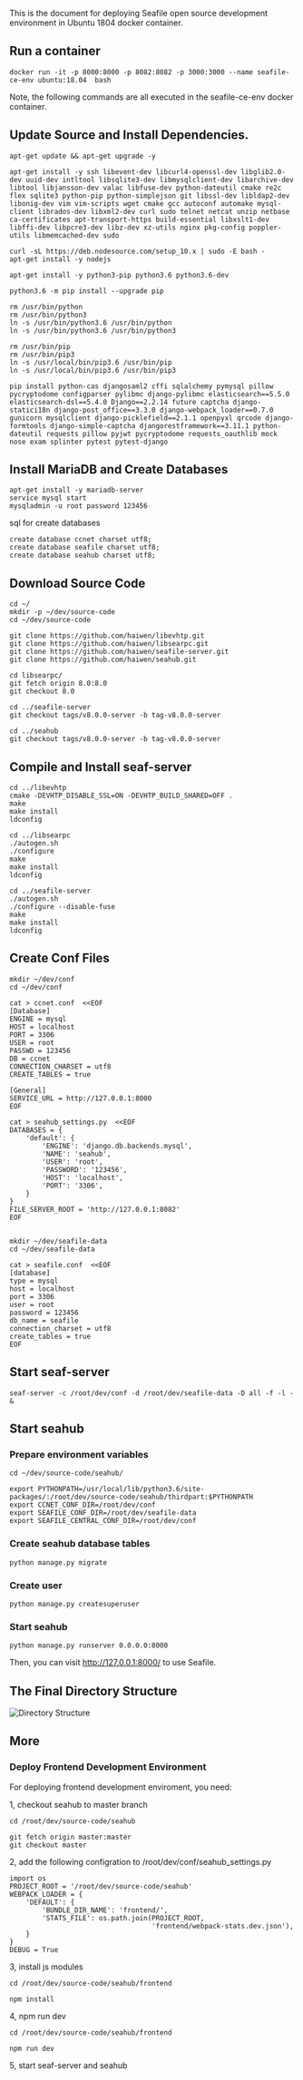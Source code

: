This is the document for deploying Seafile open source development environment in Ubuntu 1804 docker container.

## Run a container

```
docker run -it -p 8000:8000 -p 8082:8082 -p 3000:3000 --name seafile-ce-env ubuntu:18.04  bash
```

Note, the following commands are all executed in the seafile-ce-env docker container.

## Update Source and Install Dependencies.

```
apt-get update && apt-get upgrade -y

apt-get install -y ssh libevent-dev libcurl4-openssl-dev libglib2.0-dev uuid-dev intltool libsqlite3-dev libmysqlclient-dev libarchive-dev libtool libjansson-dev valac libfuse-dev python-dateutil cmake re2c flex sqlite3 python-pip python-simplejson git libssl-dev libldap2-dev libonig-dev vim vim-scripts wget cmake gcc autoconf automake mysql-client librados-dev libxml2-dev curl sudo telnet netcat unzip netbase ca-certificates apt-transport-https build-essential libxslt1-dev libffi-dev libpcre3-dev libz-dev xz-utils nginx pkg-config poppler-utils libmemcached-dev sudo

curl -sL https://deb.nodesource.com/setup_10.x | sudo -E bash -
apt-get install -y nodejs

apt-get install -y python3-pip python3.6 python3.6-dev

python3.6 -m pip install --upgrade pip

rm /usr/bin/python
rm /usr/bin/python3
ln -s /usr/bin/python3.6 /usr/bin/python
ln -s /usr/bin/python3.6 /usr/bin/python3

rm /usr/bin/pip
rm /usr/bin/pip3
ln -s /usr/local/bin/pip3.6 /usr/bin/pip
ln -s /usr/local/bin/pip3.6 /usr/bin/pip3

pip install python-cas djangosaml2 cffi sqlalchemy pymysql pillow pycryptodome configparser pylibmc django-pylibmc elasticsearch==5.5.0 elasticsearch-dsl==5.4.0 Django==2.2.14 future captcha django-statici18n django-post_office==3.3.0 django-webpack_loader==0.7.0 gunicorn mysqlclient django-picklefield==2.1.1 openpyxl qrcode django-formtools django-simple-captcha djangorestframework==3.11.1 python-dateutil requests pillow pyjwt pycryptodome requests_oauthlib mock nose exam splinter pytest pytest-django
```

## Install MariaDB and Create Databases

```
apt-get install -y mariadb-server
service mysql start
mysqladmin -u root password 123456
```

sql for create databases

```
create database ccnet charset utf8;
create database seafile charset utf8;
create database seahub charset utf8;
```

## Download Source Code

```
cd ~/
mkdir -p ~/dev/source-code
cd ~/dev/source-code

git clone https://github.com/haiwen/libevhtp.git
git clone https://github.com/haiwen/libsearpc.git
git clone https://github.com/haiwen/seafile-server.git
git clone https://github.com/haiwen/seahub.git

cd libsearpc/
git fetch origin 8.0:8.0
git checkout 8.0

cd ../seafile-server
git checkout tags/v8.0.0-server -b tag-v8.0.0-server

cd ../seahub
git checkout tags/v8.0.0-server -b tag-v8.0.0-server
```

## Compile and Install seaf-server

```
cd ../libevhtp
cmake -DEVHTP_DISABLE_SSL=ON -DEVHTP_BUILD_SHARED=OFF .
make
make install
ldconfig

cd ../libsearpc
./autogen.sh
./configure
make
make install
ldconfig

cd ../seafile-server
./autogen.sh
./configure --disable-fuse
make
make install
ldconfig
```

## Create Conf Files

```
mkdir ~/dev/conf
cd ~/dev/conf

cat > ccnet.conf  <<EOF
[Database]
ENGINE = mysql
HOST = localhost
PORT = 3306
USER = root
PASSWD = 123456
DB = ccnet
CONNECTION_CHARSET = utf8
CREATE_TABLES = true

[General]
SERVICE_URL = http://127.0.0.1:8000
EOF

cat > seahub_settings.py  <<EOF
DATABASES = {
    'default': {
        'ENGINE': 'django.db.backends.mysql',
        'NAME': 'seahub',
        'USER': 'root',
        'PASSWORD': '123456',
        'HOST': 'localhost',
        'PORT': '3306',
    }
}
FILE_SERVER_ROOT = 'http://127.0.0.1:8082'
EOF


mkdir ~/dev/seafile-data
cd ~/dev/seafile-data

cat > seafile.conf  <<EOF
[database]
type = mysql
host = localhost
port = 3306
user = root
password = 123456
db_name = seafile
connection_charset = utf8
create_tables = true
EOF
```

## Start seaf-server

```
seaf-server -c /root/dev/conf -d /root/dev/seafile-data -D all -f -l - &
```

## Start seahub

### Prepare environment variables

```
cd ~/dev/source-code/seahub/

export PYTHONPATH=/usr/local/lib/python3.6/site-packages/:/root/dev/source-code/seahub/thirdpart:$PYTHONPATH
export CCNET_CONF_DIR=/root/dev/conf
export SEAFILE_CONF_DIR=/root/dev/seafile-data
export SEAFILE_CENTRAL_CONF_DIR=/root/dev/conf
```

### Create seahub database tables

```
python manage.py migrate
```

### Create user

```
python manage.py createsuperuser
```

### Start seahub

```
python manage.py runserver 0.0.0.0:8000
```

Then, you can visit <http://127.0.0.1:8000/>  to use Seafile.

## The Final Directory Structure

![Directory Structure](../images/build_seafile_server_directory_structure.jpg)

## More

### Deploy Frontend Development Environment

For deploying frontend development enviroment, you need:

1, checkout seahub to master branch

```
cd /root/dev/source-code/seahub

git fetch origin master:master
git checkout master
```

2, add the following configration to /root/dev/conf/seahub_settings.py

```
import os
PROJECT_ROOT = '/root/dev/source-code/seahub'
WEBPACK_LOADER = {
    'DEFAULT': {
        'BUNDLE_DIR_NAME': 'frontend/',
        'STATS_FILE': os.path.join(PROJECT_ROOT,
                                   'frontend/webpack-stats.dev.json'),
    }
}
DEBUG = True
```

3, install js modules

```
cd /root/dev/source-code/seahub/frontend

npm install
```

4, npm run dev

```
cd /root/dev/source-code/seahub/frontend

npm run dev
```

5, start seaf-server and seahub
